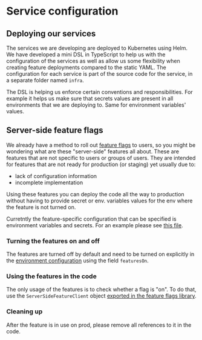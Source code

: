 # Service configuration

## Deploying our services

The services we are developing are deployed to Kubernetes using Helm. We have developed a mini DSL in TypeScript to help us with the configuration of the services as well as allow us some flexibility when creating feature deployments compared to the static YAML.
The configuration for each service is part of the source code for the service, in a separate folder named `infra`.

The DSL is helping us enforce certain conventions and responsibilities. For example it helps us make sure that secrets values are present in all environments that we are deploying to. Same for environment variables' values.

## Server-side feature flags

We already have a method to roll out [feature flags](../feature-flags.md) to users, so you might be wondering what are these "server-side" features all about. These are features that are not specific to users or groups of users. They are intended for features that are not ready for production (or staging) yet usually due to:

- lack of configuration information
- incomplete implementation

Using these features you can deploy the code all the way to production without having to provide secret or env. variables values for the env where the feature is not turned on.

Curretntly the feature-specific configuration that can be specified is environment variables and secrets. For an example please see [this file](../../../infra/src/dsl/toggles.spec.ts).

### Turning the features on and off

The features are turned off by default and need to be turned on explicitly in the [environment configuration](../../../infra/src/environments.ts) using the field `featuresOn`.

### Using the features in the code

The only usage of the features is to check whether a flag is "on". To do that, use the `ServerSideFeatureClient` object [exported in the feature flags library](../../../src/libs/feature-flags/src/lib/server-side-clients.ts).

### Cleaning up

After the feature is in use on prod, please remove all references to it in the code.
